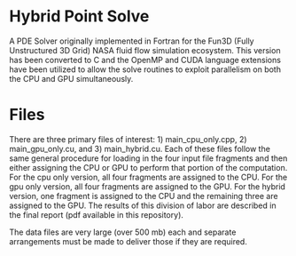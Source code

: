 # Hybrid Point Solve
A PDE Solver originally implemented in Fortran for the Fun3D (Fully Unstructured 3D Grid) NASA fluid flow simulation ecosystem.  This version has been converted to C and the OpenMP and CUDA language extensions have been utilized to allow the solve routines to exploit parallelism on both the CPU and GPU simultaneously.

# Files
There are three primary files of interest: 1) main_cpu_only.cpp, 2) main_gpu_only.cu, and 3) main_hybrid.cu.  Each of these files follow the same general procedure for loading in the four input file fragments and then either assigning the CPU or GPU to perform that portion of the computation.  For the cpu only version, all four fragments are assigned to the CPU.  For the gpu only version, all four fragments are assigned to the GPU.  For the hybrid version, one fragment is assigned to the CPU and the remaining three are assigned to the GPU.  The results of this division of labor are described in the final report (pdf available in this repository).

The data files are very large (over 500 mb) each and separate arrangements must be made to deliver those if they are required.
